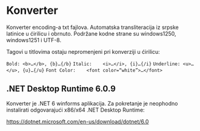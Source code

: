 # Konverter
Konverter encoding-a txt fajlova. Automatska transliteracija iz srpske latinice u ćirilicu i obrnuto. Podržane kodne strane su windows1250, windows1251 i UTF-8.

Tagovi u titlovima ostaju nepromenjeni pri konverziji u ćirilicu:

`Bold: <b>…</b>, {b}…{/b}`
`Italic:	<i>…</i>, {i}…{/i}`
`Underline:	<u>…</u>, {u}…{/u}`
`Font Color:	<font color=“white”>…</font>`

## .NET Desktop Runtime 6.0.9

Konverter je .NET 6 winforms aplikacija. Za pokretanje je neophodno instalirati odgovarajući x86/x64 .NET Desktop Runtime:

https://dotnet.microsoft.com/en-us/download/dotnet/6.0
